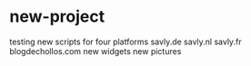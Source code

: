 # new-project
testing new scripts
for four platforms
savly.de
savly.nl
savly.fr
blogdechollos.com
new widgets 
new pictures
